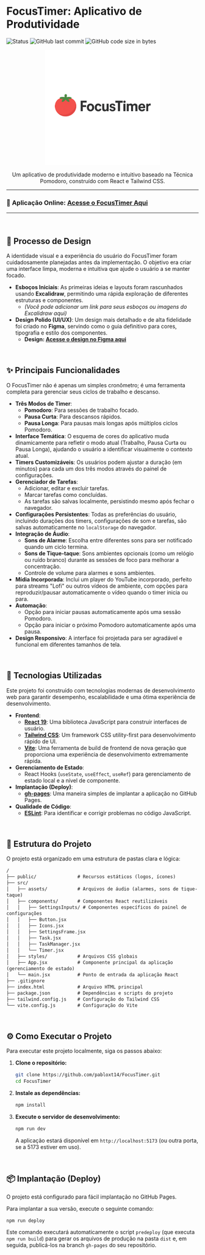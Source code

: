 # FocusTimer: Aplicativo de Produtividade

![Status](https://img.shields.io/badge/status-finalizado-green)
![GitHub last commit](https://img.shields.io/github/last-commit/PabloBarcellos-0522/FocusTimer?color=blue)
![GitHub code size in bytes](https://img.shields.io/github/languages/code-size/PabloBarcellos-0522/FocusTimer?color=blue)

<div align="center">
  <img src="public/FocusTimer-Logo.png" alt="FocusTimer Logo" width="300">
</div>

<p align="center">
  Um aplicativo de produtividade moderno e intuitivo baseado na Técnica Pomodoro, construído com React e Tailwind CSS.
</p>

---

### 🔗 **Aplicação Online: [Acesse o FocusTimer Aqui](https://PabloBarcellos-0522.github.io/FocusTimer/)**

---

<br/>

## 🎨 Processo de Design

A identidade visual e a experiência do usuário do FocusTimer foram cuidadosamente planejadas antes da implementação. O objetivo era criar uma interface limpa, moderna e intuitiva que ajude o usuário a se manter focado.

-   **Esboços Iniciais**: As primeiras ideias e layouts foram rascunhados usando **Excalidraw**, permitindo uma rápida exploração de diferentes estruturas e componentes.
    -   _(Você pode adicionar um link para seus esboços ou imagens do Excalidraw aqui)_
-   **Design Polido (UI/UX)**: Um design mais detalhado e de alta fidelidade foi criado no **Figma**, servindo como o guia definitivo para cores, tipografia e estilo dos componentes.
    -   **Design: [Acesse o design no Figma aqui](http://www.figma.com/design/ojIinc4QpL39jAhtpazVkt)**

<br/>

## ✨ Principais Funcionalidades

O FocusTimer não é apenas um simples cronômetro; é uma ferramenta completa para gerenciar seus ciclos de trabalho e descanso.

-   **Três Modos de Timer**:
    -   **Pomodoro**: Para sessões de trabalho focado.
    -   **Pausa Curta**: Para descansos rápidos.
    -   **Pausa Longa**: Para pausas mais longas após múltiplos ciclos Pomodoro.
-   **Interface Temática**: O esquema de cores do aplicativo muda dinamicamente para refletir o modo atual (Trabalho, Pausa Curta ou Pausa Longa), ajudando o usuário a identificar visualmente o contexto atual.
-   **Timers Customizáveis**: Os usuários podem ajustar a duração (em minutos) para cada um dos três modos através do painel de configurações.
-   **Gerenciador de Tarefas**:
    -   Adicionar, editar e excluir tarefas.
    -   Marcar tarefas como concluídas.
    -   As tarefas são salvas localmente, persistindo mesmo após fechar o navegador.
-   **Configurações Persistentes**: Todas as preferências do usuário, incluindo durações dos timers, configurações de som e tarefas, são salvas automaticamente no `localStorage` do navegador.
-   **Integração de Áudio**:
    -   **Sons de Alarme**: Escolha entre diferentes sons para ser notificado quando um ciclo termina.
    -   **Sons de Tique-taque**: Sons ambientes opcionais (como um relógio ou ruído branco) durante as sessões de foco para melhorar a concentração.
    -   Controle de volume para alarmes e sons ambientes.
-   **Mídia Incorporada**: Inclui um player do YouTube incorporado, perfeito para streams "Lofi" ou outros vídeos de ambiente, com opções para reproduzir/pausar automaticamente o vídeo quando o timer inicia ou para.
-   **Automação**:
    -   Opção para iniciar pausas automaticamente após uma sessão Pomodoro.
    -   Opção para iniciar o próximo Pomodoro automaticamente após uma pausa.
-   **Design Responsivo**: A interface foi projetada para ser agradável e funcional em diferentes tamanhos de tela.

<br/>

## 🚀 Tecnologias Utilizadas

Este projeto foi construído com tecnologias modernas de desenvolvimento web para garantir desempenho, escalabilidade e uma ótima experiência de desenvolvimento.

-   **Frontend**:
    -   [**React 19**](https://react.dev/): Uma biblioteca JavaScript para construir interfaces de usuário.
    -   [**Tailwind CSS**](https://tailwindcss.com/): Um framework CSS utility-first para desenvolvimento rápido de UI.
    -   [**Vite**](https://vitejs.dev/): Uma ferramenta de build de frontend de nova geração que proporciona uma experiência de desenvolvimento extremamente rápida.
-   **Gerenciamento de Estado**:
    -   React Hooks (`useState`, `useEffect`, `useRef`) para gerenciamento de estado local e a nível de componente.
-   **Implantação (Deploy)**:
    -   [**gh-pages**](https://www.npmjs.com/package/gh-pages): Uma maneira simples de implantar a aplicação no GitHub Pages.
-   **Qualidade de Código**:
    -   [**ESLint**](https://eslint.org/): Para identificar e corrigir problemas no código JavaScript.

<br/>

## 📂 Estrutura do Projeto

O projeto está organizado em uma estrutura de pastas clara e lógica:

```
/
├── public/               # Recursos estáticos (logos, ícones)
├── src/
│   ├── assets/           # Arquivos de áudio (alarmes, sons de tique-taque)
│   ├── components/       # Componentes React reutilizáveis
│   │   ├── SettingsInputs/ # Componentes específicos do painel de configurações
│   │   ├── Button.jsx
│   │   ├── Icons.jsx
│   │   ├── SettingsFrame.jsx
│   │   ├── Task.jsx
│   │   ├── TaskManager.jsx
│   │   └── Timer.jsx
│   ├── styles/           # Arquivos CSS globais
│   ├── App.jsx           # Componente principal da aplicação (gerenciamento de estado)
│   └── main.jsx          # Ponto de entrada da aplicação React
├── .gitignore
├── index.html            # Arquivo HTML principal
├── package.json          # Dependências e scripts do projeto
├── tailwind.config.js    # Configuração do Tailwind CSS
└── vite.config.js        # Configuração do Vite
```

<br/>

## ⚙️ Como Executar o Projeto

Para executar este projeto localmente, siga os passos abaixo:

1.  **Clone o repositório:**

    ```bash
    git clone https://github.com/pabloxt14/FocusTimer.git
    cd FocusTimer
    ```

2.  **Instale as dependências:**

    ```bash
    npm install
    ```

3.  **Execute o servidor de desenvolvimento:**
    ```bash
    npm run dev
    ```
    A aplicação estará disponível em `http://localhost:5173` (ou outra porta, se a 5173 estiver em uso).

<br/>

## 📦 Implantação (Deploy)

O projeto está configurado para fácil implantação no GitHub Pages.

Para implantar a sua versão, execute o seguinte comando:

```bash
npm run deploy
```

Este comando executará automaticamente o script `predeploy` (que executa `npm run build`) para gerar os arquivos de produção na pasta `dist` e, em seguida, publicá-los na branch `gh-pages` do seu repositório.
